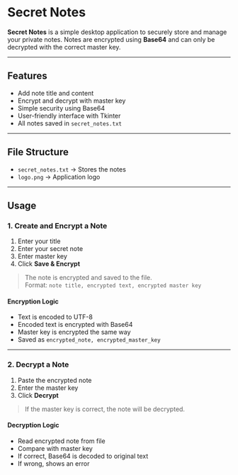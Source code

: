 # Secret Notes 

**Secret Notes** is a simple desktop application to securely store and manage your private notes. Notes are encrypted using **Base64** and can only be decrypted with the correct master key.  

---

## Features 
- Add note title and content 
- Encrypt and decrypt with master key
- Simple security using Base64 
- User-friendly interface with Tkinter
- All notes saved in `secret_notes.txt` 

---

## File Structure 
- `secret_notes.txt` → Stores the notes 
- `logo.png` → Application logo 

---

## Usage 

### 1. Create and Encrypt a Note 
1. Enter your title 
2. Enter your secret note 
3. Enter master key 
4. Click **Save & Encrypt** 

> The note is encrypted and saved to the file.  
> Format: `note title, encrypted text, encrypted master key`  

#### Encryption Logic 
- Text is encoded to UTF-8 
- Encoded text is encrypted with Base64 
- Master key is encrypted the same way 
- Saved as `encrypted_note, encrypted_master_key` 

---

### 2. Decrypt a Note 
1. Paste the encrypted note 
2. Enter the master key 
3. Click **Decrypt** 

> If the master key is correct, the note will be decrypted.  

#### Decryption Logic 
- Read encrypted note from file 
- Compare with master key 
- If correct, Base64 is decoded to original text 
- If wrong, shows an error 
